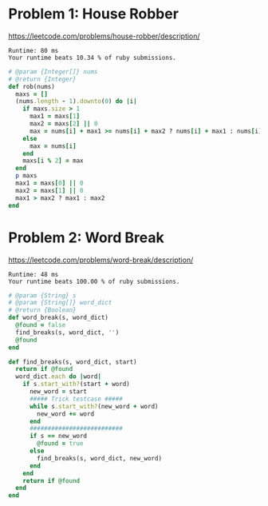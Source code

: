 # Problem 1: House Robber

https://leetcode.com/problems/house-robber/description/

```
Runtime: 80 ms
Your runtime beats 10.34 % of ruby submissions.
```

```ruby
# @param {Integer[]} nums
# @return {Integer}
def rob(nums)
  maxs = []
  (nums.length - 1).downto(0) do |i|
    if maxs.size > 1
      max1 = maxs[1]
      max2 = maxs[2] || 0
      max = nums[i] + max1 >= nums[i] + max2 ? nums[i] + max1 : nums[i] + max2
    else
      max = nums[i]
    end
    maxs[i % 2] = max
  end
  p maxs
  max1 = maxs[0] || 0
  max2 = maxs[1] || 0
  max1 > max2 ? max1 : max2
end
```

# Problem 2: Word Break

https://leetcode.com/problems/word-break/description/

```
Runtime: 48 ms
Your runtime beats 100.00 % of ruby submissions.
```

```ruby
# @param {String} s
# @param {String[]} word_dict
# @return {Boolean}
def word_break(s, word_dict)
  @found = false
  find_breaks(s, word_dict, '')
  @found
end

def find_breaks(s, word_dict, start)
  return if @found
  word_dict.each do |word|
    if s.start_with?(start + word)
      new_word = start
      ##### Trick testcase #####
      while s.start_with?(new_word + word)
        new_word += word
      end
      ##########################
      if s == new_word
        @found = true
      else
        find_breaks(s, word_dict, new_word)
      end
    end
    return if @found
  end
end
```
